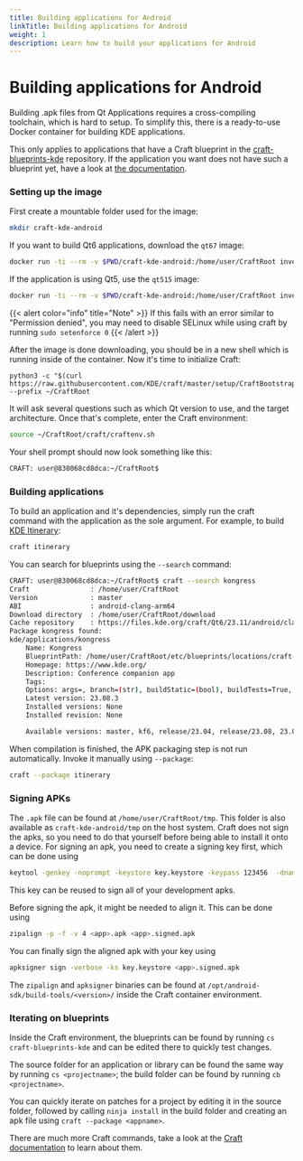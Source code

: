 ```yaml
---
title: Building applications for Android
linkTitle: Building applications for Android
weight: 1
description: Learn how to build your applications for Android
---
```


# Building applications for Android

Building .apk files from Qt Applications requires a cross-compiling toolchain, which is hard to setup. To simplify this, there is a ready-to-use Docker container for building KDE applications.

This only applies to applications that have a Craft blueprint in the [craft-blueprints-kde](https://invent.kde.org/packaging/craft-blueprints-kde) repository. If the application you want does not have such a blueprint yet, have a look at [the documentation](https://community.kde.org/Craft/Blueprints).

### Setting up the image

First create a mountable folder used for the image:

```bash
mkdir craft-kde-android
```

If you want to build Qt6 applications, download the `qt67` image:

```bash
docker run -ti --rm -v $PWD/craft-kde-android:/home/user/CraftRoot invent-registry.kde.org/sysadmin/ci-images/android-qt67 bash
```

If the application is using Qt5, use the `qt515` image:

```bash
docker run -ti --rm -v $PWD/craft-kde-android:/home/user/CraftRoot invent-registry.kde.org/sysadmin/ci-images/android-qt515 bash
```

\{{< alert color="info" title="Note" >\}} If this fails with an error similar to "Permission denied", you may need to disable SELinux while using craft by running `sudo setenforce 0` \{{< /alert >\}}

After the image is done downloading, you should be in a new shell which is running inside of the container. Now it's time to initialize Craft:

```
python3 -c "$(curl https://raw.githubusercontent.com/KDE/craft/master/setup/CraftBootstrap.py)" --prefix ~/CraftRoot
```

It will ask several questions such as which Qt version to use, and the target architecture. Once that's complete, enter the Craft environment:

```bash
source ~/CraftRoot/craft/craftenv.sh
```

Your shell prompt should now look something like this:

```bash
CRAFT: user@830068cd8dca:~/CraftRoot$ 
```

### Building applications

To build an application and it's dependencies, simply run the craft command with the application as the sole argument. For example, to build [KDE Itinerary](https://apps.kde.org/itinerary/):

```bash
craft itinerary
```

You can search for blueprints using the `--search` command:

```bash
CRAFT: user@830068cd8dca:~/CraftRoot$ craft --search kongress
Craft               : /home/user/CraftRoot
Version             : master
ABI                 : android-clang-arm64
Download directory  : /home/user/CraftRoot/download
Cache repository    : https://files.kde.org/craft/Qt6/23.11/android/clang/arm64
Package kongress found:
kde/applications/kongress
    Name: Kongress
    BlueprintPath: /home/user/CraftRoot/etc/blueprints/locations/craft-blueprints-kde/kde/applications/kongress/kongress.py
    Homepage: https://www.kde.org/
    Description: Conference companion app
    Tags: 
    Options: args=, branch=(str), buildStatic=(bool), buildTests=True, buildType=MinSizeRel, featureArguments=, ignored=(bool), patchLevel=(int), revision=(str), srcDir=(str), version=(str)
    Latest version: 23.08.3
    Installed versions: None
    Installed revision: None

    Available versions: master, kf6, release/23.04, release/23.08, 23.04.3, 23.08.0, 23.08.1, 23.08.2, 23.08.3, 24.01.75
```

When compilation is finished, the APK packaging step is not run automatically. Invoke it manually using `--package`:

```bash
craft --package itinerary
```

### Signing APKs

The `.apk` file can be found at `/home/user/CraftRoot/tmp`. This folder is also available as `craft-kde-android/tmp` on the host system. Craft does not sign the apks, so you need to do that yourself before being able to install it onto a device. For signing an apk, you need to create a signing key first, which can be done using

```bash
keytool -genkey -noprompt -keystore key.keystore -keypass 123456  -dname "CN=None, OU=None, O=None, L=None, S=None, C=XY" -alias mykey -keyalg RSA -keysize 2048 -validity 10000 -storepass 123456
```

This key can be reused to sign all of your development apks.

Before signing the apk, it might be needed to align it. This can be done using

```bash
zipalign -p -f -v 4 <app>.apk <app>.signed.apk
```

You can finally sign the aligned apk with your key using

```bash
apksigner sign -verbose -ks key.keystore <app>.signed.apk
```

The `zipalign` and `apksigner` binaries can be found at `/opt/android-sdk/build-tools/<version>/` inside the Craft container environment.

### Iterating on blueprints

Inside the Craft environment, the blueprints can be found by running `cs craft-blueprints-kde` and can be edited there to quickly test changes.

The source folder for an application or library can be found the same way by running `cs <projectname>`; the build folder can be found by running `cb <projectname>`.

You can quickly iterate on patches for a project by editing it in the source folder, followed by calling `ninja install` in the build folder and creating an apk file using `craft --package <appname>`.

There are much more Craft commands, take a look at the [Craft documentation](https://community.kde.org/Craft) to learn about them.
